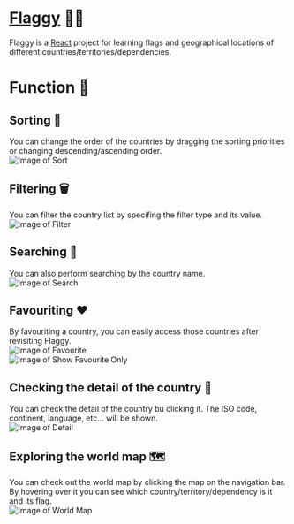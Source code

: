 # [Flaggy](https://eddiewonged.github.io/Flaggy/) :rainbow_flag:

Flaggy is a [React](https://reactjs.org/) project for learning flags and geographical locations of different countries/territories/dependencies.

# Function :wrench:

## Sorting :open_file_folder:

You can change the order of the countries by dragging the sorting priorities or changing descending/ascending order.  
![Image of Sort](https://github.com/EddieWongED/Flaggy/blob/main/src/screenshots/sort.png?raw=true)

## Filtering :wastebasket:

You can filter the country list by specifing the filter type and its value.  
![Image of Filter](https://github.com/EddieWongED/Flaggy/blob/main/src/screenshots/filter.png?raw=true)

## Searching :mag_right:

You can also perform searching by the country name.  
![Image of Search](https://github.com/EddieWongED/Flaggy/blob/main/src/screenshots/search.png?raw=true)

## Favouriting :heart:

By favouriting a country, you can easily access those countries after revisiting Flaggy.  
![Image of Favourite](https://github.com/EddieWongED/Flaggy/blob/main/src/screenshots/favourite.png?raw=true)  
![Image of Show Favourite Only](https://github.com/EddieWongED/Flaggy/blob/main/src/screenshots/showFavourite.png?raw=true)

## Checking the detail of the country :open_book:

You can check the detail of the country bu clicking it. The ISO code, continent, language, etc... will be shown.  
![Image of Detail](https://github.com/EddieWongED/Flaggy/blob/main/src/screenshots/detail.png?raw=true)

## Exploring the world map :world_map:

You can check out the world map by clicking the map on the navigation bar. By hovering over it you can see which country/territory/dependency is it and its flag.  
![Image of World Map](https://github.com/EddieWongED/Flaggy/blob/main/src/screenshots/worldMap.png?raw=true)
